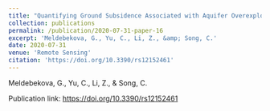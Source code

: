 ```yaml
---
title: "Quantifying Ground Subsidence Associated with Aquifer Overexploitation Using Space-Borne Radar Interferometry in Kabul, Afghanistan"
collection: publications
permalink: /publication/2020-07-31-paper-16
excerpt: 'Meldebekova, G., Yu, C., Li, Z., &amp; Song, C.'
date: 2020-07-31
venue: 'Remote Sensing'
citation: 'https://doi.org/10.3390/rs12152461'
---
```

Meldebekova, G., Yu, C., Li, Z., &amp; Song, C.

Publication link: https://doi.org/10.3390/rs12152461